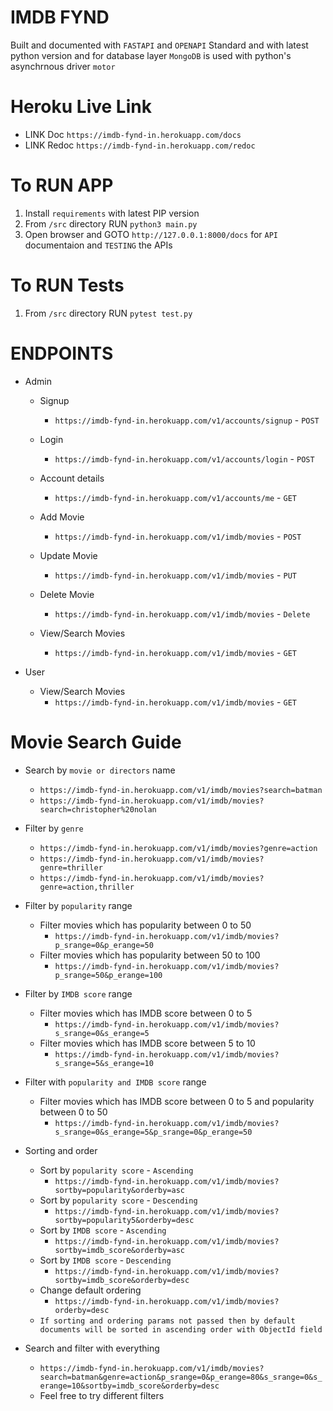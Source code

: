 # IMDB FYND
Built and documented with `FASTAPI` and `OPENAPI` Standard and with latest python version and for database layer `MongoDB` is used with python's asynchrnous driver `motor`

# Heroku Live Link
- LINK Doc `https://imdb-fynd-in.herokuapp.com/docs`
- LINK Redoc `https://imdb-fynd-in.herokuapp.com/redoc`

# To RUN APP

1. Install `requirements` with latest PIP version
2. From `/src` directory RUN `python3 main.py`
3. Open browser and GOTO `http://127.0.0.1:8000/docs` for `API` documentaion and `TESTING` the APIs

# To RUN Tests

1. From `/src` directory RUN `pytest test.py`

# ENDPOINTS

- Admin
    - Signup
        - `https://imdb-fynd-in.herokuapp.com/v1/accounts/signup` - `POST`

    - Login
        - `https://imdb-fynd-in.herokuapp.com/v1/accounts/login` - `POST`

    - Account details
        - `https://imdb-fynd-in.herokuapp.com/v1/accounts/me` - `GET`

    - Add Movie
        - `https://imdb-fynd-in.herokuapp.com/v1/imdb/movies` - `POST`

    - Update Movie
        - `https://imdb-fynd-in.herokuapp.com/v1/imdb/movies` - `PUT`

    - Delete Movie
        - `https://imdb-fynd-in.herokuapp.com/v1/imdb/movies` - `Delete`

    - View/Search Movies
        - `https://imdb-fynd-in.herokuapp.com/v1/imdb/movies` - `GET`

- User
    - View/Search Movies
        - `https://imdb-fynd-in.herokuapp.com/v1/imdb/movies` - `GET`

# Movie Search Guide
- Search by `movie or directors` name
    - `https://imdb-fynd-in.herokuapp.com/v1/imdb/movies?search=batman`
    - `https://imdb-fynd-in.herokuapp.com/v1/imdb/movies?search=christopher%20nolan`

- Filter by `genre`
    - `https://imdb-fynd-in.herokuapp.com/v1/imdb/movies?genre=action`
    - `https://imdb-fynd-in.herokuapp.com/v1/imdb/movies?genre=thriller`
    - `https://imdb-fynd-in.herokuapp.com/v1/imdb/movies?genre=action,thriller`

- Filter by `popularity` range
    - Filter movies which has popularity between 0 to 50
        - `https://imdb-fynd-in.herokuapp.com/v1/imdb/movies?p_srange=0&p_erange=50`
    - Filter movies which has popularity between 50 to 100
        - `https://imdb-fynd-in.herokuapp.com/v1/imdb/movies?p_srange=50&p_erange=100`

- Filter by `IMDB score` range
    - Filter movies which has IMDB score between 0 to 5
        - `https://imdb-fynd-in.herokuapp.com/v1/imdb/movies?s_srange=0&s_erange=5`
    - Filter movies which has IMDB score between 5 to 10
        - `https://imdb-fynd-in.herokuapp.com/v1/imdb/movies?s_srange=5&s_erange=10`

- Filter with `popularity and IMDB score` range
    - Filter movies which has IMDB score between 0 to 5 and popularity between 0 to 50
        - `https://imdb-fynd-in.herokuapp.com/v1/imdb/movies?s_srange=0&s_erange=5&p_srange=0&p_erange=50`

- Sorting and order
    - Sort by `popularity score` - `Ascending`
        - `https://imdb-fynd-in.herokuapp.com/v1/imdb/movies?sortby=popularity&orderby=asc`
    - Sort by `popularity score` - `Descending`
        - `https://imdb-fynd-in.herokuapp.com/v1/imdb/movies?sortby=popularity5&orderby=desc`
    - Sort by `IMDB score` - `Ascending`
        - `https://imdb-fynd-in.herokuapp.com/v1/imdb/movies?sortby=imdb_score&orderby=asc`
    - Sort by `IMDB score` - `Descending`
        - `https://imdb-fynd-in.herokuapp.com/v1/imdb/movies?sortby=imdb_score&orderby=desc`
    - Change default ordering
        - `https://imdb-fynd-in.herokuapp.com/v1/imdb/movies?orderby=desc`
    - `If sorting and ordering params not passed then by default documents will be sorted in ascending order with ObjectId field`

- Search and filter with everything
    - `https://imdb-fynd-in.herokuapp.com/v1/imdb/movies?search=batman&genre=action&p_srange=0&p_erange=80&s_srange=0&s_erange=10&sortby=imdb_score&orderby=desc`
    - Feel free to try different filters